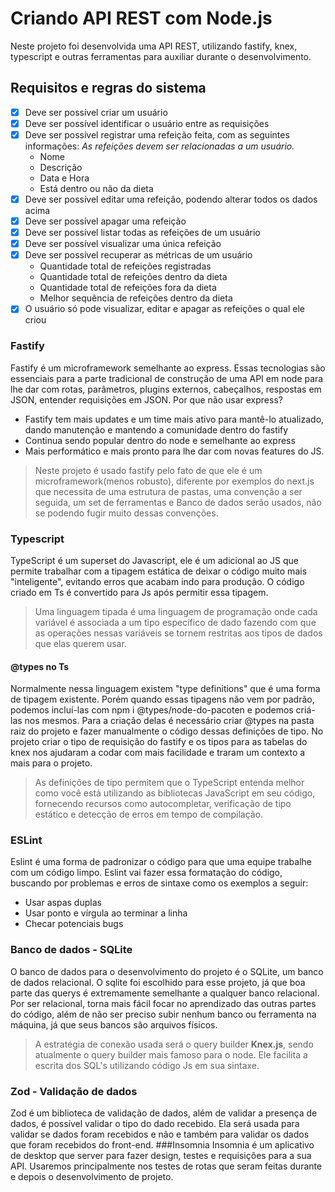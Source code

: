 # Criando API REST com Node.js
Neste projeto foi desenvolvida uma API REST, utilizando fastify, knex, typescript e outras ferramentas para auxiliar durante o desenvolvimento.
## Requisitos e regras do sistema
- [x] Deve ser possível criar um usuário
- [x] Deve ser possível identificar o usuário entre as requisições
- [x] Deve ser possível registrar uma refeição feita, com as seguintes informações:
    *As refeições devem ser relacionadas a um usuário.*
    - Nome
    - Descrição
    - Data e Hora
    - Está dentro ou não da dieta
- [x] Deve ser possível editar uma refeição, podendo alterar todos os dados acima
- [x] Deve ser possível apagar uma refeição
- [x] Deve ser possível listar todas as refeições de um usuário
- [x] Deve ser possível visualizar uma única refeição
- [x] Deve ser possível recuperar as métricas de um usuário
    - Quantidade total de refeições registradas
    - Quantidade total de refeições dentro da dieta
    - Quantidade total de refeições fora da dieta
    - Melhor sequência de refeições dentro da dieta
- [x] O usuário só pode visualizar, editar e apagar as refeições o qual ele criou
### Fastify 
Fastify é um microframework semelhante ao express. Essas tecnologias são essenciais para a parte tradicional de construção de uma API em node para lhe dar com rotas, parâmetros, plugins externos, cabeçalhos, respostas em JSON, entender requisições em JSON.
Por que não usar express?
- Fastify tem mais updates e um time mais ativo para mantê-lo atualizado, dando manutenção e mantendo a comunidade dentro do fastify
- Continua sendo popular dentro do node e semelhante ao express
- Mais performático e mais pronto para lhe dar com novas features do JS.
> Neste projeto é usado fastify pelo fato de que ele é um microframework(menos robusto), diferente por exemplos do next.js que necessita de uma estrutura de pastas, uma convenção a ser seguida, um set de ferramentas e Banco de dados serão usados, não se podendo fugir muito dessas convenções.
### Typescript
TypeScript é um superset do Javascript, ele é um adicional ao JS que permite trabalhar com a tipagem estática de deixar o código muito mais "inteligente", evitando erros que acabam indo para produção. O código criado em Ts é convertido para Js após permitir essa tipagem.
>Uma linguagem tipada é uma linguagem de programação onde cada variável é associada a um tipo específico de dado fazendo com que as operações nessas variáveis se tornem restritas aos tipos de dados que elas querem usar.
#### @types no Ts
Normalmente nessa linguagem existem "type definitions" que é uma forma de tipagem existente. Porém quando essas tipagens não vem por padrão, podemos incluí-las com npm i @types/node-do-pacoten e podemos criá-las nos mesmos.
Para a criação delas é necessário criar @types na pasta raiz do projeto e fazer manualmente o código dessas definições de tipo.
No projeto criar o tipo de requisição do fastify e os tipos para as tabelas do knex nos ajudaram a codar com mais facilidade e traram um contexto a mais para o projeto.
>As definições de tipo permitem que o TypeScript entenda melhor como você está utilizando as bibliotecas JavaScript em seu código, fornecendo recursos como autocompletar, verificação de tipo estático e detecção de erros em tempo de compilação.
### ESLint
Eslint é uma forma de padronizar o código para que uma equipe trabalhe com um código limpo. Eslint vai fazer essa formatação do código, buscando por problemas e erros de sintaxe como os exemplos a seguir:
- Usar aspas duplas
- Usar ponto e vírgula ao terminar a linha
- Checar potenciais bugs	
### Banco de dados - SQLite
O banco de dados para o desenvolvimento do projeto é o SQLite, um banco de dados relacional. O sqlite foi escolhido para esse projeto, já que boa parte das querys é extremamente semelhante a qualquer banco relacional. Por ser relacional, torna mais fácil focar no aprendizado das outras partes do código, além de não ser preciso subir nenhum banco ou ferramenta na máquina, já que seus bancos são arquivos físicos.
>A estratégia de conexão usada será o query builder **Knex.js**, sendo atualmente o query builder mais famoso para o node. Ele facilita a escrita dos SQL's utilizando código Js em sua sintaxe.
### Zod - Validação de dados
Zod é um biblioteca de validação de dados, além de validar a presença de dados, é possível validar o tipo do dado recebido. Ela será usada para validar se dados foram recebidos e não e também para validar os dados que foram recebidos do front-end.
###Insomnia
Insomnia é um aplicativo de desktop que server para fazer design, testes e requisições para a sua API. Usaremos principalmente nos testes de rotas que seram feitas durante e depois o desenvolvimento de projeto.

